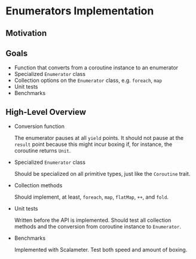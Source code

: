 # Enumerators Implementation

## Motivation

## Goals

- Function that converts from a coroutine instance to an enumerator
- Specialized `Enumerator` class
- Collection options on the `Enumerator` class, e.g. `foreach`, `map`
- Unit tests
- Benchmarks

## High-Level Overview

- Conversion function

  The enumerator pauses at all `yield` points. It should not pause at the `result` point because this might incur boxing if, for instance, the coroutine returns `Unit`. 

- Specialized `Enumerator` class

  Should be specialized on all primitive types, just like the `Coroutine` trait. 

- Collection methods

  Should implement, at least, `foreach`, `map`, `flatMap`, `++`, and `fold`. 

- Unit tests

  Written before the API is implemented. Should test all collection methods and the conversion from coroutine instance to `Enumerator`. 

- Benchmarks
 
  Implemented with Scalameter. Test both speed and amount of boxing.
